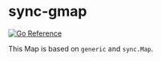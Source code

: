# sync-gmap
[![Go Reference](https://pkg.go.dev/badge/github.com/doraemonkeys/sync-gmap.svg)](https://pkg.go.dev/github.com/doraemonkeys/sync-gmap)


This Map is based on `generic` and `sync.Map`.
